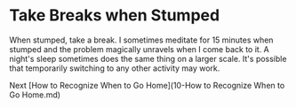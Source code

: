 # Take Breaks when Stumped
[//]: # (Version:1.0.0)
When stumped, take a break. I sometimes meditate for 15 minutes when stumped and the problem magically unravels when I come back to it. A night's sleep sometimes does the same thing on a larger scale. It's possible that temporarily switching to any other activity may work.

Next [How to Recognize When to Go Home](10-How to Recognize When to Go Home.md)